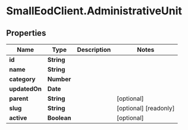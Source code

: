 # SmallEodClient.AdministrativeUnit

## Properties

Name | Type | Description | Notes
------------ | ------------- | ------------- | -------------
**id** | **String** |  | 
**name** | **String** |  | 
**category** | **Number** |  | 
**updatedOn** | **Date** |  | 
**parent** | **String** |  | [optional] 
**slug** | **String** |  | [optional] [readonly] 
**active** | **Boolean** |  | [optional] 


